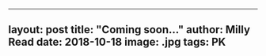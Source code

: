 
---
layout: post
title: "Coming soon..."
author: Milly Read
date: 2018-10-18
image: .jpg
tags: PK
--- 
